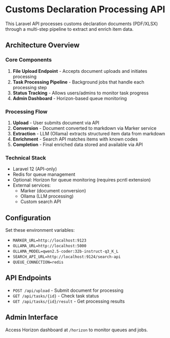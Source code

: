 # Customs Declaration Processing API

This Laravel API processes customs declaration documents (PDF/XLSX) through a multi-step pipeline to extract and enrich item data.

## Architecture Overview

### Core Components
1. **File Upload Endpoint** - Accepts document uploads and initiates processing
2. **Task Processing Pipeline** - Background jobs that handle each processing step
3. **Status Tracking** - Allows users/admins to monitor task progress
4. **Admin Dashboard** - Horizon-based queue monitoring

### Processing Flow
1. **Upload** - User submits document via API
2. **Conversion** - Document converted to markdown via Marker service
3. **Extraction** - LLM (Ollama) extracts structured item data from markdown
4. **Enrichment** - Search API matches items with known codes
5. **Completion** - Final enriched data stored and available via API

### Technical Stack
- Laravel 12 (API-only)
- Redis for queue management
- Optional: Horizon for queue monitoring (requires pcntl extension)
- External services:
  - Marker (document conversion)
  - Ollama (LLM processing)
  - Custom search API

## Configuration
Set these environment variables:
- `MARKER_URL=http://localhost:9123`
- `OLLAMA_URL=http://localhost:5000`
- `OLLAMA_MODEL=qwen2.5-coder:32b-instruct-q3_K_L`
- `SEARCH_API_URL=http://localhost:9124/search-api`
- `QUEUE_CONNECTION=redis`

## API Endpoints
- `POST /api/upload` - Submit document for processing
- `GET /api/tasks/{id}` - Check task status
- `GET /api/tasks/{id}/result` - Get processing results

## Admin Interface
Access Horizon dashboard at `/horizon` to monitor queues and jobs.

